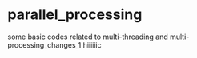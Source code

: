 # parallel_processing
some basic codes related to multi-threading and multi-processing_changes_1
hiiiiiic